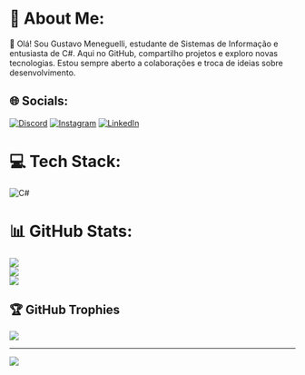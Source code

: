 # 💫 About Me:
👋 Olá! Sou Gustavo Meneguelli, estudante de Sistemas de Informação e entusiasta de C#. Aqui no GitHub, compartilho projetos e exploro novas tecnologias. Estou sempre aberto a colaborações e troca de ideias sobre desenvolvimento.


## 🌐 Socials:
[![Discord](https://img.shields.io/badge/Discord-%237289DA.svg?logo=discord&logoColor=white)](https://discord.gg/gustavomeneguelli) [![Instagram](https://img.shields.io/badge/Instagram-%23E4405F.svg?logo=Instagram&logoColor=white)](https://instagram.com/https://www.instagram.com/gusta_meneguelli) [![LinkedIn](https://img.shields.io/badge/LinkedIn-%230077B5.svg?logo=linkedin&logoColor=white)](https://linkedin.com/in/https://www.linkedin.com/in/gustavo-meneguelli-a0799a1b4/) 

# 💻 Tech Stack:
![C#](https://img.shields.io/badge/c%23-%23239120.svg?style=for-the-badge&logo=csharp&logoColor=white)
# 📊 GitHub Stats:
![](https://github-readme-stats.vercel.app/api?username=gustavo-meneguelli&theme=tokyonight&hide_border=false&include_all_commits=false&count_private=false)<br/>
![](https://github-readme-streak-stats.herokuapp.com/?user=gustavo-meneguelli&theme=tokyonight&hide_border=false)<br/>
![](https://github-readme-stats.vercel.app/api/top-langs/?username=gustavo-meneguelli&theme=tokyonight&hide_border=false&include_all_commits=false&count_private=false&layout=compact)

## 🏆 GitHub Trophies
![](https://github-profile-trophy.vercel.app/?username=gustavo-meneguelli&theme=discord&no-frame=false&no-bg=false&margin-w=4)

---
[![](https://visitcount.itsvg.in/api?id=gustavo-meneguelli&icon=7&color=1)](https://visitcount.itsvg.in)

<!-- Proudly created with GPRM ( https://gprm.itsvg.in ) -->
